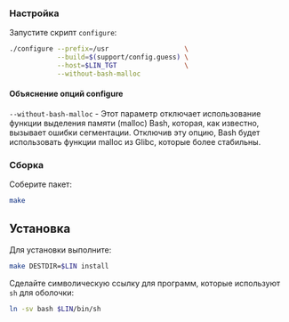 <package-info :package="package" showsbu></package-info>

<script>
		new Vue({
		el: '#main',
		data: { package: {} },
		mounted: function () {
				this.getPackage('bash');
		},
		methods: {
			getPackage: function(name) {
					getPackage(name)
					.then(response => this.package = response);
			},
		}
  })
</script>

### Настройка

Запустите скрипт `configure`:

```bash
./configure --prefix=/usr                   \
            --build=$(support/config.guess) \
            --host=$LIN_TGT                 \
            --without-bash-malloc
```

#### Объяснение опций configure

`--without-bash-malloc` - Этот параметр отключает использование функции выделения памяти (malloc) Bash, которая, как известно, вызывает ошибки сегментации. Отключив эту опцию, Bash будет использовать функции malloc из Glibc, которые более стабильны.

### Сборка

Соберите пакет:

```bash
make
```

## Установка

Для установки выполните:

```bash
make DESTDIR=$LIN install
```

Сделайте символическую ссылку для программ, которые используют ``sh`` для оболочки:

```bash
ln -sv bash $LIN/bin/sh
```
